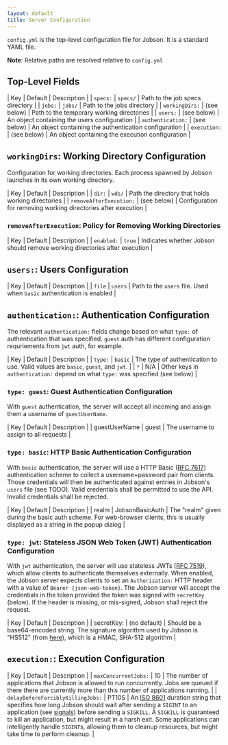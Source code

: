 ```yaml
---
layout: default
title: Server Configuration
---
```



`config.yml` is the top-level configuration file for Jobson. It is a
standard YAML file.

**Note**: Relative paths are resolved relative to `config.yml`

## Top-Level Fields

| Key | Default | Description |
| `specs:` | `specs/` | Path to the job specs directory |
| `jobs:` | `jobs/` | Path to the jobs directory |
| `workingDirs:` | (see below) | Path to the temporary working directories |
| `users:` | (see below) | An object containing the users configuration |
| `authentication:` | (see below) | An object containing the authentication configuration |
| `execution:` | (see below) | An object containing the execution configuration |


## `workingDirs`: Working Directory Configuration

Configuration for working directories. Each process spawned by Jobson launches in its own working
directory.

| Key | Default | Description |
| `dir:` | `wds/` | Path the directory that holds working directories |
| `removeAfterExecution:` | (see below) | Configuration for removing working directories after execution |


### `removeAfterExecution`: Policy for Removing Working Directories

| Key | Default | Description |
| `enabled:` | `true` | Indicates whether Jobson should remove working directories after execution |


## `users:`: Users Configuration

| Key | Default | Description |
| `file` | `users` | Path to the `users` file. Used when `basic` authentication is enabled |


## `authentication:`: Authentication Configuration

The relevant `authentication:` fields change based on what `type:` of
authentication that was specified. `guest` auth has different
configuration requriements from `jwt` auth, for example.

| Key | Default | Description |
| `type:` | `basic` | The type of authentication to use. Valid values are `basic`, `guest`, and `jwt`. |
| `*` | N/A | Other keys in `authentication:` depend on what `type:` was specified (see below) |


### `type: guest`: Guest Authentication Configuration

With `guest` authentication, the server will accept all incoming and
assign them a username of `guestUserName`.

| Key | Default | Description |
| guestUserName | guest | The username to assign to all requests |


### `type: basic`: HTTP Basic Authentication Configuration

With `basic` authentication, the server will use a HTTP Basic
([RFC 7617](https://tools.ietf.org/html/rfc7617)) authentication
scheme to collect a username+password pair from clients. Those
credentials will then be authenticated against entries in Jobson's
`users` file (see TODO). Valid credentials shall be permitted to use
the API. Invalid credentials shall be rejected.

| Key | Default | Description |
| realm | JobsonBasicAuth | The "realm" given during the basic auth scheme. For web-browser clients, this is usually displayed as a string in the popup dialog |


### `type: jwt`: Stateless JSON Web Token (JWT) Authentication Configuration

With `jwt` authentication, the server will use stateless JWTs
([RFC 7519](https://tools.ietf.org/html/rfc7519)), which allow clients
to authenticate themselves externally. When enabled, the Jobson server
expects clients to set an `Authorization:` HTTP header with a value of
`Bearer {json-web-token}`. The Jobson server will accept the
credentials in the token provided the token was signed with
`secretKey` (below). If the header is missing, or mis-signed, Jobson
shall reject the request.

| Key | Default | Description |
| secretKey: | (no default) | Should be a base64-encoded string. The signature algorithm used by Jobson is "HS512" (from [here](https://github.com/jwtk/jjwt/blob/master/src/main/java/io/jsonwebtoken/SignatureAlgorithm.java)), which is a HMAC, SHA-512 algorithm |


## `execution:`: Execution Configuration

| Key | Default | Description |
| `maxConcurrentJobs:` | 10 | The number of applications that Jobson is allowed to run concurrently. Jobs are queued if there there are currently more than this number of applications running. |
| `delayBeforeForciblyKillingJobs:` | PT10S | An [ISO 8601](https://en.wikipedia.org/wiki/ISO_8601#Durations) duration string that specifies how long Jobson should wait after sending a `SIGINT` to an application (see [signals](http://man7.org/linux/man-pages/man7/signal.7.html)) before sending a `SIGKILL`. A `SIGKILL` is guaranteed to kill an application, but might result in a harsh exit. Some applications can intelligently handle `SIGINT`s, allowing them to cleanup resources, but might take time to perform cleanup. |